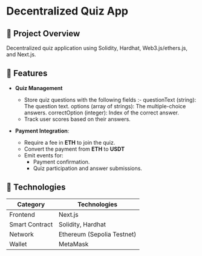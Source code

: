 # Decentralized Quiz App
## 📖 Project Overview

Decentralized quiz application using Solidity, Hardhat, Web3.js/ethers.js, and Next.js.

## 🌟 Features

- **Quiz Management**
  - Store quiz questions with the following fields :-
    questionText (string): The question text.
    options (array of strings): The multiple-choice answers.
    correctOption (integer): Index of the correct answer.
  - Track user scores based on their answers.

- **Payment Integration**:
  - Require a fee in **ETH** to join the quiz.
  - Convert the payment from **ETH** to **USDT** 
  - Emit events for:
    - Payment confirmation.
    - Quiz participation and answer submissions.

## 🚀 Technologies

| Category | Technologies |
|----------|--------------|
| Frontend | Next.js |
| Smart Contract | Solidity, Hardhat |
| Network | Ethereum (Sepolia Testnet) |
| Wallet | MetaMask |
